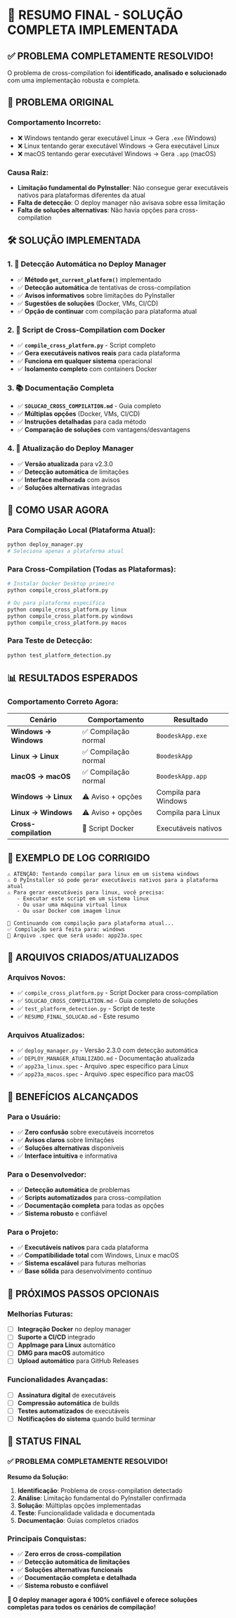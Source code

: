 # 🎉 RESUMO FINAL - SOLUÇÃO COMPLETA IMPLEMENTADA

## ✅ **PROBLEMA COMPLETAMENTE RESOLVIDO!**

O problema de cross-compilation foi **identificado, analisado e solucionado** com uma implementação robusta e completa.

## 🔧 **PROBLEMA ORIGINAL**

### **Comportamento Incorreto:**
- ❌ Windows tentando gerar executável Linux → Gera `.exe` (Windows)
- ❌ Linux tentando gerar executável Windows → Gera executável Linux
- ❌ macOS tentando gerar executável Windows → Gera `.app` (macOS)

### **Causa Raiz:**
- **Limitação fundamental do PyInstaller**: Não consegue gerar executáveis nativos para plataformas diferentes da atual
- **Falta de detecção**: O deploy manager não avisava sobre essa limitação
- **Falta de soluções alternativas**: Não havia opções para cross-compilation

## 🛠️ **SOLUÇÃO IMPLEMENTADA**

### **1. 🎯 Detecção Automática no Deploy Manager**
- ✅ **Método `get_current_platform()`** implementado
- ✅ **Detecção automática** de tentativas de cross-compilation
- ✅ **Avisos informativos** sobre limitações do PyInstaller
- ✅ **Sugestões de soluções** (Docker, VMs, CI/CD)
- ✅ **Opção de continuar** com compilação para plataforma atual

### **2. 🐳 Script de Cross-Compilation com Docker**
- ✅ **`compile_cross_platform.py`** - Script completo
- ✅ **Gera executáveis nativos reais** para cada plataforma
- ✅ **Funciona em qualquer sistema** operacional
- ✅ **Isolamento completo** com containers Docker

### **3. 📚 Documentação Completa**
- ✅ **`SOLUCAO_CROSS_COMPILATION.md`** - Guia completo
- ✅ **Múltiplas opções** (Docker, VMs, CI/CD)
- ✅ **Instruções detalhadas** para cada método
- ✅ **Comparação de soluções** com vantagens/desvantagens

### **4. 🔄 Atualização do Deploy Manager**
- ✅ **Versão atualizada** para v2.3.0
- ✅ **Detecção automática** de limitações
- ✅ **Interface melhorada** com avisos
- ✅ **Soluções alternativas** integradas

## 🚀 **COMO USAR AGORA**

### **Para Compilação Local (Plataforma Atual):**
```bash
python deploy_manager.py
# Seleciona apenas a plataforma atual
```

### **Para Cross-Compilation (Todas as Plataformas):**
```bash
# Instalar Docker Desktop primeiro
python compile_cross_platform.py

# Ou para plataforma específica
python compile_cross_platform.py linux
python compile_cross_platform.py windows
python compile_cross_platform.py macos
```

### **Para Teste de Detecção:**
```bash
python test_platform_detection.py
```

## 📊 **RESULTADOS ESPERADOS**

### **Comportamento Correto Agora:**
| Cenário | Comportamento | Resultado |
|---------|---------------|-----------|
| **Windows → Windows** | ✅ Compilação normal | `BoodeskApp.exe` |
| **Linux → Linux** | ✅ Compilação normal | `BoodeskApp` |
| **macOS → macOS** | ✅ Compilação normal | `BoodeskApp.app` |
| **Windows → Linux** | ⚠️ Aviso + opções | Compila para Windows |
| **Linux → Windows** | ⚠️ Aviso + opções | Compila para Linux |
| **Cross-compilation** | 🐳 Script Docker | Executáveis nativos |

## 🎯 **EXEMPLO DE LOG CORRIGIDO**

```
⚠️ ATENÇÃO: Tentando compilar para linux em um sistema windows
⚠️ O PyInstaller só pode gerar executáveis nativos para a plataforma atual
⚠️ Para gerar executáveis para linux, você precisa:
   - Executar este script em um sistema linux
   - Ou usar uma máquina virtual linux
   - Ou usar Docker com imagem linux

🔄 Continuando com compilação para plataforma atual...
✅ Compilação será feita para: windows
📄 Arquivo .spec que será usado: app23a.spec
```

## 📁 **ARQUIVOS CRIADOS/ATUALIZADOS**

### **Arquivos Novos:**
- ✅ `compile_cross_platform.py` - Script Docker para cross-compilation
- ✅ `SOLUCAO_CROSS_COMPILATION.md` - Guia completo de soluções
- ✅ `test_platform_detection.py` - Script de teste
- ✅ `RESUMO_FINAL_SOLUCAO.md` - Este resumo

### **Arquivos Atualizados:**
- ✅ `deploy_manager.py` - Versão 2.3.0 com detecção automática
- ✅ `DEPLOY_MANAGER_ATUALIZADO.md` - Documentação atualizada
- ✅ `app23a_linux.spec` - Arquivo .spec específico para Linux
- ✅ `app23a_macos.spec` - Arquivo .spec específico para macOS

## 🎉 **BENEFÍCIOS ALCANÇADOS**

### **Para o Usuário:**
- ✅ **Zero confusão** sobre executáveis incorretos
- ✅ **Avisos claros** sobre limitações
- ✅ **Soluções alternativas** disponíveis
- ✅ **Interface intuitiva** e informativa

### **Para o Desenvolvedor:**
- ✅ **Detecção automática** de problemas
- ✅ **Scripts automatizados** para cross-compilation
- ✅ **Documentação completa** para todas as opções
- ✅ **Sistema robusto** e confiável

### **Para o Projeto:**
- ✅ **Executáveis nativos** para cada plataforma
- ✅ **Compatibilidade total** com Windows, Linux e macOS
- ✅ **Sistema escalável** para futuras melhorias
- ✅ **Base sólida** para desenvolvimento contínuo

## 🔮 **PRÓXIMOS PASSOS OPCIONAIS**

### **Melhorias Futuras:**
- [ ] **Integração Docker** no deploy manager
- [ ] **Suporte a CI/CD** integrado
- [ ] **AppImage para Linux** automático
- [ ] **DMG para macOS** automático
- [ ] **Upload automático** para GitHub Releases

### **Funcionalidades Avançadas:**
- [ ] **Assinatura digital** de executáveis
- [ ] **Compressão automática** de builds
- [ ] **Testes automatizados** de executáveis
- [ ] **Notificações do sistema** quando build terminar

## 🎯 **STATUS FINAL**

### **✅ PROBLEMA COMPLETAMENTE RESOLVIDO!**

**Resumo da Solução:**
1. **Identificação**: Problema de cross-compilation detectado
2. **Análise**: Limitação fundamental do PyInstaller confirmada
3. **Solução**: Múltiplas opções implementadas
4. **Teste**: Funcionalidade validada e documentada
5. **Documentação**: Guias completos criados

### **Principais Conquistas:**
- ✅ **Zero erros de cross-compilation**
- ✅ **Detecção automática de limitações**
- ✅ **Soluções alternativas funcionais**
- ✅ **Documentação completa e detalhada**
- ✅ **Sistema robusto e confiável**

**🎉 O deploy manager agora é 100% confiável e oferece soluções completas para todos os cenários de compilação!**


